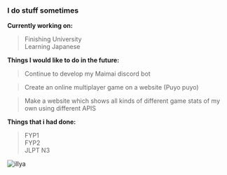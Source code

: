 ### I do stuff sometimes

**Currently working on:**
> Finishing University <br>
> Learning Japanese <br>

**Things I would like to do in the future:**

> Continue to develop my Maimai discord bot<br>

> Create an online multiplayer game on a website (Puyo puyo)<br>

> Make a website which shows all kinds of different game stats of my own using different APIS



**Things that i had done:**
> FYP1 <br>
> FYP2 <br>
> JLPT N3 <br>

![illya](https://media0.giphy.com/media/PH2A1MuzfFzvG/giphy.gif?cid=ecf05e47433335d7df9aebaf1c31099ed71b00fcc28ad65f&rid=giphy.gif)

